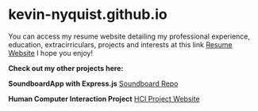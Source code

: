 # kevin-nyquist.github.io

You can access my resume website detailing my professional experience, education, extracirriculars, projects and interests at this link  <a href="https://kevin-nyquist.github.io/resume-website/">Resume Website<a> I hope you enjoy!

<b>Check out my other projects here:</b>

<b>SoundboardApp with Express.js</b>
<a href="https://github.com/kevin-nyquist/soundboardApp">Soundboard Repo<a>

<b>Human Computer Interaction Project</b>
<a href="https://kevin-nyquist.github.io/Human_Computer_Interaction_Research_Website/">HCI Project Website</a>
